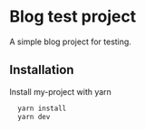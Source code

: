 # Blog test project

A simple blog project for testing.

## Installation

Install my-project with yarn

```bash
  yarn install
  yarn dev
```
